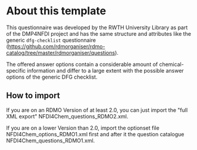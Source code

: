 # About this template
This questionnaire was developed by the RWTH University Library as part of the DMP4NFDI project and has the same structure and attributes like the generic `dfg-checklist` questionnaire (https://github.com/rdmorganiser/rdmo-catalog/tree/master/rdmorganiser/questions).

The offered answer options contain a considerable amount of chemical-specific information and differ to a large extent with the possible answer options of the generic DFG checklist.

## How to import
If you are on an RDMO Version of at least 2.0, you can just import the "full XML export" NFDI4Chem_questions_RDMO2.xml.

If you are on a lower Version than 2.0, import the optionset file NFDI4Chem_options_RDMO1.xml first and after it the question catalogue NFDI4Chem_questions_RDMO1.xml.
